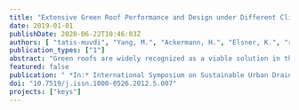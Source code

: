 ```yaml
---
title: "Extensive Green Roof Performance and Design under Different Climatic Conditions-Analyses from China and Germany"
date: 2019-01-01
publishDate: 2020-06-22T10:46:03Z
authors: [ "tatis-muvdi", "Yang, M.", "Ackermann, H.", "Elsner, K.", "rouault", "Dong, Y.", "Liu, Y.", "Zuo, J.", "Köster, S." ]
publication_types: ["1"]
abstract: "Green roofs are widely recognized as a viable solution in the context of water-sensitive urbanization, especially with respect to their effects on heat island mitigation and future-proof urban drainage [1, 2, 3, 4, 5]. In order to support their dissemination throughout different regions, comparisons of performance under varying climatic conditions can be very useful. Storm characteristics such as rainfall depth, intensity and duration can be expected to play an important role, as well as the temporal distribution of storm events relative to seasonal patterns of temperature, radiation and wind. This paper summarizes the first of several such data- and model-based comparisons between Germany and China planned in the Sino-German cooperative project “Smart Technologies for Sustainable Water Management in urban Catchments as Key Contribution to Sponge Cities” (KEYS)."
featured: false
publication: " *In:* International Symposium on Sustainable Urban Drainage. Ningbo, China. 17-20 October 2019"
doi: "10.7519/j.issn.1000-0526.2012.5.007"
projects: ["keys"]
---
```


